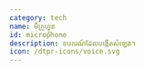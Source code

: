 ```yaml
---
category: tech
name: មីក្រូហ្វូន
id: microphone
description: ឧបករណ៍ដែលបង្កើតសំឡេង។
icon: /dtpr-icons/voice.svg
---
```

